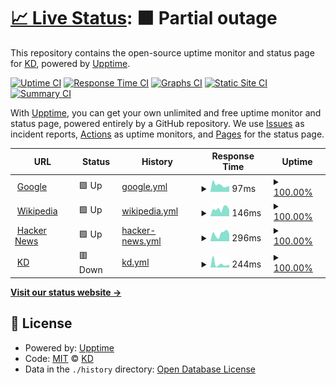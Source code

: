 # [📈 Live Status](https://status.kd.ms): <!--live status--> **🟧 Partial outage**

This repository contains the open-source uptime monitor and status page for [KD](https://kd.ms), powered by [Upptime](https://github.com/upptime/upptime).

[![Uptime CI](https://github.com/cdhivy/uptime/workflows/Uptime%20CI/badge.svg)](https://github.com/cdhivy/uptime/actions?query=workflow%3A%22Uptime+CI%22)
[![Response Time CI](https://github.com/cdhivy/uptime/workflows/Response%20Time%20CI/badge.svg)](https://github.com/cdhivy/uptime/actions?query=workflow%3A%22Response+Time+CI%22)
[![Graphs CI](https://github.com/cdhivy/uptime/workflows/Graphs%20CI/badge.svg)](https://github.com/cdhivy/uptime/actions?query=workflow%3A%22Graphs+CI%22)
[![Static Site CI](https://github.com/cdhivy/uptime/workflows/Static%20Site%20CI/badge.svg)](https://github.com/cdhivy/uptime/actions?query=workflow%3A%22Static+Site+CI%22)
[![Summary CI](https://github.com/cdhivy/uptime/workflows/Summary%20CI/badge.svg)](https://github.com/cdhivy/uptime/actions?query=workflow%3A%22Summary+CI%22)

With [Upptime](https://upptime.js.org), you can get your own unlimited and free uptime monitor and status page, powered entirely by a GitHub repository. We use [Issues](https://github.com/cdhivy/uptime/issues) as incident reports, [Actions](https://github.com/cdhivy/uptime/actions) as uptime monitors, and [Pages](https://status.kd.ms) for the status page.

<!--start: status pages-->
<!-- This summary is generated by Upptime (https://github.com/upptime/upptime) -->
<!-- Do not edit this manually, your changes will be overwritten -->
<!-- prettier-ignore -->
| URL | Status | History | Response Time | Uptime |
| --- | ------ | ------- | ------------- | ------ |
| <img alt="" src="https://icons.duckduckgo.com/ip3/www.google.com.ico" height="13"> [Google](https://www.google.com) | 🟩 Up | [google.yml](https://github.com/cdhivy/uptime/commits/HEAD/history/google.yml) | <details><summary><img alt="Response time graph" src="./graphs/google/response-time-week.png" height="20"> 97ms</summary><br><a href="https://status.kd.ms/history/google"><img alt="Response time 96" src="https://img.shields.io/endpoint?url=https%3A%2F%2Fraw.githubusercontent.com%2Fcdhivy%2Fuptime%2FHEAD%2Fapi%2Fgoogle%2Fresponse-time.json"></a><br><a href="https://status.kd.ms/history/google"><img alt="24-hour response time 82" src="https://img.shields.io/endpoint?url=https%3A%2F%2Fraw.githubusercontent.com%2Fcdhivy%2Fuptime%2FHEAD%2Fapi%2Fgoogle%2Fresponse-time-day.json"></a><br><a href="https://status.kd.ms/history/google"><img alt="7-day response time 97" src="https://img.shields.io/endpoint?url=https%3A%2F%2Fraw.githubusercontent.com%2Fcdhivy%2Fuptime%2FHEAD%2Fapi%2Fgoogle%2Fresponse-time-week.json"></a><br><a href="https://status.kd.ms/history/google"><img alt="30-day response time 88" src="https://img.shields.io/endpoint?url=https%3A%2F%2Fraw.githubusercontent.com%2Fcdhivy%2Fuptime%2FHEAD%2Fapi%2Fgoogle%2Fresponse-time-month.json"></a><br><a href="https://status.kd.ms/history/google"><img alt="1-year response time 97" src="https://img.shields.io/endpoint?url=https%3A%2F%2Fraw.githubusercontent.com%2Fcdhivy%2Fuptime%2FHEAD%2Fapi%2Fgoogle%2Fresponse-time-year.json"></a></details> | <details><summary><a href="https://status.kd.ms/history/google">100.00%</a></summary><a href="https://status.kd.ms/history/google"><img alt="All-time uptime 100.00%" src="https://img.shields.io/endpoint?url=https%3A%2F%2Fraw.githubusercontent.com%2Fcdhivy%2Fuptime%2FHEAD%2Fapi%2Fgoogle%2Fuptime.json"></a><br><a href="https://status.kd.ms/history/google"><img alt="24-hour uptime 100.00%" src="https://img.shields.io/endpoint?url=https%3A%2F%2Fraw.githubusercontent.com%2Fcdhivy%2Fuptime%2FHEAD%2Fapi%2Fgoogle%2Fuptime-day.json"></a><br><a href="https://status.kd.ms/history/google"><img alt="7-day uptime 100.00%" src="https://img.shields.io/endpoint?url=https%3A%2F%2Fraw.githubusercontent.com%2Fcdhivy%2Fuptime%2FHEAD%2Fapi%2Fgoogle%2Fuptime-week.json"></a><br><a href="https://status.kd.ms/history/google"><img alt="30-day uptime 100.00%" src="https://img.shields.io/endpoint?url=https%3A%2F%2Fraw.githubusercontent.com%2Fcdhivy%2Fuptime%2FHEAD%2Fapi%2Fgoogle%2Fuptime-month.json"></a><br><a href="https://status.kd.ms/history/google"><img alt="1-year uptime 100.00%" src="https://img.shields.io/endpoint?url=https%3A%2F%2Fraw.githubusercontent.com%2Fcdhivy%2Fuptime%2FHEAD%2Fapi%2Fgoogle%2Fuptime-year.json"></a></details>
| <img alt="" src="https://icons.duckduckgo.com/ip3/en.wikipedia.org.ico" height="13"> [Wikipedia](https://en.wikipedia.org) | 🟩 Up | [wikipedia.yml](https://github.com/cdhivy/uptime/commits/HEAD/history/wikipedia.yml) | <details><summary><img alt="Response time graph" src="./graphs/wikipedia/response-time-week.png" height="20"> 146ms</summary><br><a href="https://status.kd.ms/history/wikipedia"><img alt="Response time 214" src="https://img.shields.io/endpoint?url=https%3A%2F%2Fraw.githubusercontent.com%2Fcdhivy%2Fuptime%2FHEAD%2Fapi%2Fwikipedia%2Fresponse-time.json"></a><br><a href="https://status.kd.ms/history/wikipedia"><img alt="24-hour response time 124" src="https://img.shields.io/endpoint?url=https%3A%2F%2Fraw.githubusercontent.com%2Fcdhivy%2Fuptime%2FHEAD%2Fapi%2Fwikipedia%2Fresponse-time-day.json"></a><br><a href="https://status.kd.ms/history/wikipedia"><img alt="7-day response time 146" src="https://img.shields.io/endpoint?url=https%3A%2F%2Fraw.githubusercontent.com%2Fcdhivy%2Fuptime%2FHEAD%2Fapi%2Fwikipedia%2Fresponse-time-week.json"></a><br><a href="https://status.kd.ms/history/wikipedia"><img alt="30-day response time 147" src="https://img.shields.io/endpoint?url=https%3A%2F%2Fraw.githubusercontent.com%2Fcdhivy%2Fuptime%2FHEAD%2Fapi%2Fwikipedia%2Fresponse-time-month.json"></a><br><a href="https://status.kd.ms/history/wikipedia"><img alt="1-year response time 202" src="https://img.shields.io/endpoint?url=https%3A%2F%2Fraw.githubusercontent.com%2Fcdhivy%2Fuptime%2FHEAD%2Fapi%2Fwikipedia%2Fresponse-time-year.json"></a></details> | <details><summary><a href="https://status.kd.ms/history/wikipedia">100.00%</a></summary><a href="https://status.kd.ms/history/wikipedia"><img alt="All-time uptime 100.00%" src="https://img.shields.io/endpoint?url=https%3A%2F%2Fraw.githubusercontent.com%2Fcdhivy%2Fuptime%2FHEAD%2Fapi%2Fwikipedia%2Fuptime.json"></a><br><a href="https://status.kd.ms/history/wikipedia"><img alt="24-hour uptime 100.00%" src="https://img.shields.io/endpoint?url=https%3A%2F%2Fraw.githubusercontent.com%2Fcdhivy%2Fuptime%2FHEAD%2Fapi%2Fwikipedia%2Fuptime-day.json"></a><br><a href="https://status.kd.ms/history/wikipedia"><img alt="7-day uptime 100.00%" src="https://img.shields.io/endpoint?url=https%3A%2F%2Fraw.githubusercontent.com%2Fcdhivy%2Fuptime%2FHEAD%2Fapi%2Fwikipedia%2Fuptime-week.json"></a><br><a href="https://status.kd.ms/history/wikipedia"><img alt="30-day uptime 100.00%" src="https://img.shields.io/endpoint?url=https%3A%2F%2Fraw.githubusercontent.com%2Fcdhivy%2Fuptime%2FHEAD%2Fapi%2Fwikipedia%2Fuptime-month.json"></a><br><a href="https://status.kd.ms/history/wikipedia"><img alt="1-year uptime 100.00%" src="https://img.shields.io/endpoint?url=https%3A%2F%2Fraw.githubusercontent.com%2Fcdhivy%2Fuptime%2FHEAD%2Fapi%2Fwikipedia%2Fuptime-year.json"></a></details>
| <img alt="" src="https://icons.duckduckgo.com/ip3/news.ycombinator.com.ico" height="13"> [Hacker News](https://news.ycombinator.com) | 🟩 Up | [hacker-news.yml](https://github.com/cdhivy/uptime/commits/HEAD/history/hacker-news.yml) | <details><summary><img alt="Response time graph" src="./graphs/hacker-news/response-time-week.png" height="20"> 296ms</summary><br><a href="https://status.kd.ms/history/hacker-news"><img alt="Response time 352" src="https://img.shields.io/endpoint?url=https%3A%2F%2Fraw.githubusercontent.com%2Fcdhivy%2Fuptime%2FHEAD%2Fapi%2Fhacker-news%2Fresponse-time.json"></a><br><a href="https://status.kd.ms/history/hacker-news"><img alt="24-hour response time 279" src="https://img.shields.io/endpoint?url=https%3A%2F%2Fraw.githubusercontent.com%2Fcdhivy%2Fuptime%2FHEAD%2Fapi%2Fhacker-news%2Fresponse-time-day.json"></a><br><a href="https://status.kd.ms/history/hacker-news"><img alt="7-day response time 296" src="https://img.shields.io/endpoint?url=https%3A%2F%2Fraw.githubusercontent.com%2Fcdhivy%2Fuptime%2FHEAD%2Fapi%2Fhacker-news%2Fresponse-time-week.json"></a><br><a href="https://status.kd.ms/history/hacker-news"><img alt="30-day response time 281" src="https://img.shields.io/endpoint?url=https%3A%2F%2Fraw.githubusercontent.com%2Fcdhivy%2Fuptime%2FHEAD%2Fapi%2Fhacker-news%2Fresponse-time-month.json"></a><br><a href="https://status.kd.ms/history/hacker-news"><img alt="1-year response time 299" src="https://img.shields.io/endpoint?url=https%3A%2F%2Fraw.githubusercontent.com%2Fcdhivy%2Fuptime%2FHEAD%2Fapi%2Fhacker-news%2Fresponse-time-year.json"></a></details> | <details><summary><a href="https://status.kd.ms/history/hacker-news">100.00%</a></summary><a href="https://status.kd.ms/history/hacker-news"><img alt="All-time uptime 100.00%" src="https://img.shields.io/endpoint?url=https%3A%2F%2Fraw.githubusercontent.com%2Fcdhivy%2Fuptime%2FHEAD%2Fapi%2Fhacker-news%2Fuptime.json"></a><br><a href="https://status.kd.ms/history/hacker-news"><img alt="24-hour uptime 100.00%" src="https://img.shields.io/endpoint?url=https%3A%2F%2Fraw.githubusercontent.com%2Fcdhivy%2Fuptime%2FHEAD%2Fapi%2Fhacker-news%2Fuptime-day.json"></a><br><a href="https://status.kd.ms/history/hacker-news"><img alt="7-day uptime 100.00%" src="https://img.shields.io/endpoint?url=https%3A%2F%2Fraw.githubusercontent.com%2Fcdhivy%2Fuptime%2FHEAD%2Fapi%2Fhacker-news%2Fuptime-week.json"></a><br><a href="https://status.kd.ms/history/hacker-news"><img alt="30-day uptime 100.00%" src="https://img.shields.io/endpoint?url=https%3A%2F%2Fraw.githubusercontent.com%2Fcdhivy%2Fuptime%2FHEAD%2Fapi%2Fhacker-news%2Fuptime-month.json"></a><br><a href="https://status.kd.ms/history/hacker-news"><img alt="1-year uptime 100.00%" src="https://img.shields.io/endpoint?url=https%3A%2F%2Fraw.githubusercontent.com%2Fcdhivy%2Fuptime%2FHEAD%2Fapi%2Fhacker-news%2Fuptime-year.json"></a></details>
| <img alt="" src="https://icons.duckduckgo.com/ip3/kd.ms.ico" height="13"> [KD](https://kd.ms) | 🟥 Down | [kd.yml](https://github.com/cdhivy/uptime/commits/HEAD/history/kd.yml) | <details><summary><img alt="Response time graph" src="./graphs/kd/response-time-week.png" height="20"> 244ms</summary><br><a href="https://status.kd.ms/history/kd"><img alt="Response time 218" src="https://img.shields.io/endpoint?url=https%3A%2F%2Fraw.githubusercontent.com%2Fcdhivy%2Fuptime%2FHEAD%2Fapi%2Fkd%2Fresponse-time.json"></a><br><a href="https://status.kd.ms/history/kd"><img alt="24-hour response time 191" src="https://img.shields.io/endpoint?url=https%3A%2F%2Fraw.githubusercontent.com%2Fcdhivy%2Fuptime%2FHEAD%2Fapi%2Fkd%2Fresponse-time-day.json"></a><br><a href="https://status.kd.ms/history/kd"><img alt="7-day response time 244" src="https://img.shields.io/endpoint?url=https%3A%2F%2Fraw.githubusercontent.com%2Fcdhivy%2Fuptime%2FHEAD%2Fapi%2Fkd%2Fresponse-time-week.json"></a><br><a href="https://status.kd.ms/history/kd"><img alt="30-day response time 218" src="https://img.shields.io/endpoint?url=https%3A%2F%2Fraw.githubusercontent.com%2Fcdhivy%2Fuptime%2FHEAD%2Fapi%2Fkd%2Fresponse-time-month.json"></a><br><a href="https://status.kd.ms/history/kd"><img alt="1-year response time 218" src="https://img.shields.io/endpoint?url=https%3A%2F%2Fraw.githubusercontent.com%2Fcdhivy%2Fuptime%2FHEAD%2Fapi%2Fkd%2Fresponse-time-year.json"></a></details> | <details><summary><a href="https://status.kd.ms/history/kd">100.00%</a></summary><a href="https://status.kd.ms/history/kd"><img alt="All-time uptime 100.00%" src="https://img.shields.io/endpoint?url=https%3A%2F%2Fraw.githubusercontent.com%2Fcdhivy%2Fuptime%2FHEAD%2Fapi%2Fkd%2Fuptime.json"></a><br><a href="https://status.kd.ms/history/kd"><img alt="24-hour uptime 100.00%" src="https://img.shields.io/endpoint?url=https%3A%2F%2Fraw.githubusercontent.com%2Fcdhivy%2Fuptime%2FHEAD%2Fapi%2Fkd%2Fuptime-day.json"></a><br><a href="https://status.kd.ms/history/kd"><img alt="7-day uptime 100.00%" src="https://img.shields.io/endpoint?url=https%3A%2F%2Fraw.githubusercontent.com%2Fcdhivy%2Fuptime%2FHEAD%2Fapi%2Fkd%2Fuptime-week.json"></a><br><a href="https://status.kd.ms/history/kd"><img alt="30-day uptime 100.00%" src="https://img.shields.io/endpoint?url=https%3A%2F%2Fraw.githubusercontent.com%2Fcdhivy%2Fuptime%2FHEAD%2Fapi%2Fkd%2Fuptime-month.json"></a><br><a href="https://status.kd.ms/history/kd"><img alt="1-year uptime 100.00%" src="https://img.shields.io/endpoint?url=https%3A%2F%2Fraw.githubusercontent.com%2Fcdhivy%2Fuptime%2FHEAD%2Fapi%2Fkd%2Fuptime-year.json"></a></details>

<!--end: status pages-->

[**Visit our status website →**](https://status.kd.ms)

## 📄 License

- Powered by: [Upptime](https://github.com/upptime/upptime)
- Code: [MIT](./LICENSE) © [KD](https://kd.ms)
- Data in the `./history` directory: [Open Database License](https://opendatacommons.org/licenses/odbl/1-0/)
